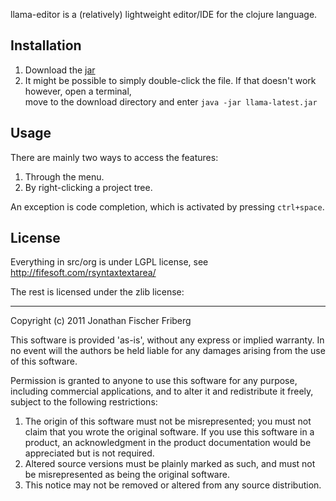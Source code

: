 
llama-editor is a (relatively) lightweight editor/IDE for the clojure language.

## Installation

1. Download the [jar](https://github.com/downloads/odyssomay/llama-editor/llama-latest.jar)
2. It might be possible to simply double-click the file. If that doesn't work however, open a terminal,<br/> 
   move to the download directory and enter `java -jar llama-latest.jar`

## Usage

There are mainly two ways to access the features:

1. Through the menu.
2. By right-clicking a project tree.

An exception is code completion, which is activated by pressing `ctrl+space`.

## License 

Everything in src/org is under LGPL license, see http://fifesoft.com/rsyntaxtextarea/

The rest is licensed under the zlib license:

---

Copyright (c) 2011 Jonathan Fischer Friberg

This software is provided 'as-is', without any express or implied
warranty. In no event will the authors be held liable for any damages
arising from the use of this software.

Permission is granted to anyone to use this software for any purpose,
including commercial applications, and to alter it and redistribute it
freely, subject to the following restrictions:

1. The origin of this software must not be misrepresented; you must not claim that you wrote the original software. If you use this software in a product, an acknowledgment in the product documentation would be appreciated but is not required.
2. Altered source versions must be plainly marked as such, and must not be misrepresented as being the original software.
3. This notice may not be removed or altered from any source distribution.


